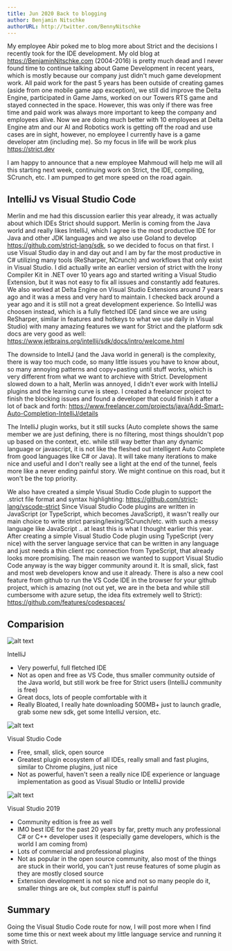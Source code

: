 ```yaml
---
title: Jun 2020 Back to blogging
author: Benjamin Nitschke
authorURL: http://twitter.com/BennyNitschke
---
```


My employee Abir poked me to blog more about Strict and the decisions I recently took for the IDE development. My old blog at https://BenjaminNitschke.com (2004-2016) is pretty much dead and I never found time to continue talking about Game Development in recent years, which is mostly because our company just didn't much game development work. All paid work for the past 5 years has been outside of creating games (aside from one mobile game app exception), we still did improve the Delta Engine, participated in Game Jams, worked on our Towers RTS game and stayed connected in the space. However, this was only if there was free time and paid work was always more important to keep the company and employees alive. Now we are doing much better with 10 employees at Delta Engine atm and our AI and Robotics work is getting off the road and use cases are in sight, however, no employee I currently have is a game developer atm (including me). So my focus in life will be work plus https://strict.dev

I am happy to announce that a new employee Mahmoud will help me will all this starting next week, continuing work on Strict, the IDE, compiling, SCrunch, etc. I am pumped to get more speed on the road again.

## IntelliJ vs Visual Studio Code

Merlin and me had this discussion earlier this year already, it was actually about which IDEs Strict should support. Merlin is coming from the Java world and really likes IntelliJ, which I agree is the most productive IDE for Java and other JDK languages and we also use Goland to develop https://github.com/strict-lang/sdk, so we decided to focus on that first. I use Visual Studio day in and day out and I am by far the most productive in C# utilizing many tools (ReSharper, NCrunch) and workflows that only exist in Visual Studio. I did actually write an earlier version of strict with the Irony Compiler Kit in .NET over 10 years ago and started writing a Visual Studio Extension, but it was not easy to fix all issues and constantly add features. We also worked at Delta Engine on Visual Studio Extensions around 7 years ago and it was a mess and very hard to maintain. I checked back around a year ago and it is still not a great development experience. So IntelliJ was choosen instead, which is a fully fletched IDE (and since we are using ReSharper, similar in features and hotkeys to what we use daily in Visual Studio) with many amazing features we want for Strict and the platform sdk docs are very good as well: https://www.jetbrains.org/intellij/sdk/docs/intro/welcome.html

The downside to IntellJ (and the Java world in general) is the complexity, there is way too much code, so many little issues you have to know about, so many annoying patterns and copy+pasting until stuff works, which is very different from what we want to archieve with Strict. Development slowed down to a halt, Merlin was annoyed, I didn't ever work with IntelliJ plugins and the learning curve is steep. I created a freelancer project to finish the blocking issues and found a developer that could finish it after a lot of back and forth: https://www.freelancer.com/projects/java/Add-Smart-Auto-Completion-IntelliJ/details

The IntelliJ plugin works, but it still sucks (Auto complete shows the same member we are just defining, there is no filtering, most things shouldn't pop up based on the context, etc. while still way better than any dynamic language or javascript, it is not like the fleshed out intelligent Auto Complete from good languages like C# or Java). It will take many iterations to make nice and useful and I don't really see a light at the end of the tunnel, feels more like a never ending painful story. We might continue on this road, but it won't be the top priority.

We also have created a simple Visual Studio Code plugin to support the .strict file format and syntax highlighting: https://github.com/strict-lang/vscode-strict
Since Visual Studio Code plugins are written in JavaScript (or TypeScript, which becomes JavaScript), it wasn't really our main choice to write strict parsing/lexing/SCrunch/etc. with such a messy language like JavaScript .. at least this is what I thought earlier this year. After creating a simple Visual Studio Code plugin using TypeScript (very nice) with the server language service that can be written in any language and just needs a thin client rpc connection from TypeScript, that already looks more promising. The main reason we wanted to support Visual Studio Code anyway is the way bigger community around it. It is small, slick, fast and most web developers know and use it already. There is also a new cool feature from github to run the VS Code IDE in the browser for your github project, which is amazing (not out yet, we are in the beta and while still cumbersome with azure setup, the idea fits extremely well to Strict): https://github.com/features/codespaces/

## Comparision

![alt text](https://www.jetbrains.com/idea/whatsnew/2018-3/img/Java12Convert-1.png "IntelliJ")

IntelliJ
- Very powerful, full fletched IDE
- Not as open and free as VS Code, thus smaller community outside of the Java world, but still work be free for Strict users (IntelliJ community is free)
- Great docs, lots of people comfortable with it
- Really Bloated, I really hate downloading 500MB+ just to launch gradle, grab some new sdk, get some IntelliJ version, etc.

![alt text](https://code.visualstudio.com/assets/updates/1_37/icons.gif "Visual Studio Code")

Visual Studio Code
- Free, small, slick, open source
- Greatest plugin ecosystem of all IDEs, really small and fast plugins, similar to Chrome plugins, just nice
- Not as powerful, haven't seen a really nice IDE experience or language implementation as good as Visual Studio or IntelliJ provide

![alt text](https://visualstudio.microsoft.com/wp-content/uploads/2019/04/Socialsharing2-500px.gif "Visual Studio 2019")

Visual Studio 2019
- Community edition is free as well
- IMO best IDE for the past 20 years by far, pretty much any professional C# or C++ developer uses it (especially game developers, which is the world I am coming from)
- Lots of commercial and professional plugins
- Not as popular in the open source community, also most of the things are stuck in their world, you can't just reuse features of some plugin as they are mostly closed source
- Extension development is not so nice and not so many people do it, smaller things are ok, but complex stuff is painful

## Summary

Going the Visual Studio Code route for now, I will post more when I find some time this or next week about my little language service and running it with Strict.